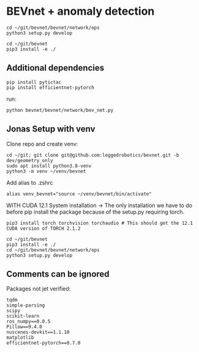 # BEVnet + anomaly detection

```
cd ~/git/bevnet/bevnet/network/ops
python3 setup.py develop

cd ~/git/bevnet
pip3 install -e ./

```
## Additional dependencies
```
pip install pytictac
pip install efficientnet-pytorch
```

run:
```
python bevnet/bevnet/network/bev_net.py
```


## Jonas Setup with venv
Clone repo and create venv:

```
cd ~/git; git clone git@github.com:leggedrobotics/bevnet.git -b dev/geometry_only
sudo apt install python3.8-venv
python3 -m venv ~/venv/bevnet
```

Add alias to .zshrc
```
alias venv_bevnet="source ~/venv/bevnet/bin/activate"
```

WITH CUDA 12.1 System installation -> The only installation we have to do before pip install the package because of the setup.py requiring torch.

```
pip3 install torch torchvision torchaudio # This should get the 12.1 CUDA version of TORCH 2.1.2
```

```
cd ~/git/bevnet
pip3 install -e ./
cd ~/git/bevnet/bevnet/network/ops
python3 setup.py develop
```

## Comments can be ignored
Packages not jet verified: 
```
tqdm
simple-parsing
scipy
scikit-learn
ros_numpy==0.0.5
Pillow==9.4.0
nuscenes-devkit==1.1.10
matplotlib
efficientnet-pytorch==0.7.0
```